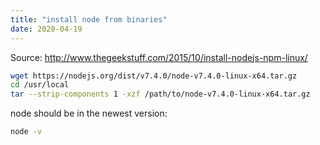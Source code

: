 ```yaml
---
title: "install node from binaries"
date: 2020-04-19
---
```


Source: http://www.thegeekstuff.com/2015/10/install-nodejs-npm-linux/    
```bash
wget https://nodejs.org/dist/v7.4.0/node-v7.4.0-linux-x64.tar.gz
cd /usr/local
tar --strip-components 1 -xzf /path/to/node-v7.4.0-linux-x64.tar.gz
```
node should be in the newest version:
```bash
node -v
```
